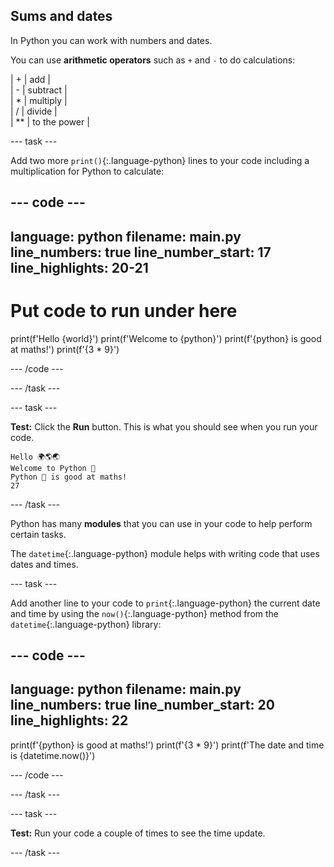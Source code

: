 ## Sums and dates

In Python you can work with numbers and dates.

You can use **arithmetic operators** such as `+` and `-`  to do calculations:

| + | add |   
| - | subtract |   
| * | multiply |   
| / | divide |   
| ** | to the power |   


--- task ---

Add two more `print()`{:.language-python} lines to your code including a multiplication for Python to calculate:

--- code ---
---
language: python
filename: main.py
line_numbers: true
line_number_start: 17
line_highlights: 20-21
---
# Put code to run under here
print(f'Hello {world}')
print(f'Welcome to {python}')
print(f'{python} is good at maths!')
print(f'{3 * 9}')

--- /code ---

--- /task ---

--- task ---

**Test:** Click the **Run** button.
This is what you should see when you run your code.

```
Hello 🌍🌎🌏
Welcome to Python 🐍
Python 🐍 is good at maths!
27
```

--- /task ---

Python has many **modules** that you can use in your code to help perform certain tasks.

The `datetime`{:.language-python} module helps with writing code that uses dates and times.

--- task ---

Add another line to your code to `print`{:.language-python} the current date and time by using the `now()`{:.language-python} method from the `datetime`{:.language-python} library:

--- code ---
---
language: python
filename: main.py
line_numbers: true
line_number_start: 20
line_highlights: 22
---

print(f'{python} is good at maths!')
print(f'{3 * 9}')
print(f'The date and time is {datetime.now()}')
 
--- /code ---

--- /task ---

--- task ---

**Test:** Run your code a couple of times to see the time update.

--- /task ---


